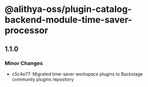 # @alithya-oss/plugin-catalog-backend-module-time-saver-processor

## 1.1.0

### Minor Changes

- c5c4e77: Migrated time-saver workspace plugins to Backstage community plugins repository
